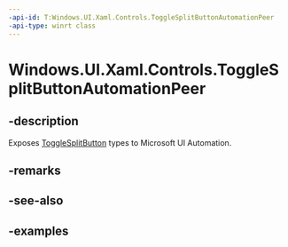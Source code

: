 ```yaml
---
-api-id: T:Windows.UI.Xaml.Controls.ToggleSplitButtonAutomationPeer
-api-type: winrt class
---
```


<!-- Class syntax.
public class ToggleSplitButtonAutomationPeer : FrameworkElementAutomationPeer, FrameworkElementAutomationPeer, IExpandCollapseProvider, IToggleProvider
-->

# Windows.UI.Xaml.Controls.ToggleSplitButtonAutomationPeer

## -description

Exposes [ToggleSplitButton](togglesplitbutton.md) types to Microsoft UI Automation.

## -remarks

## -see-also

## -examples

